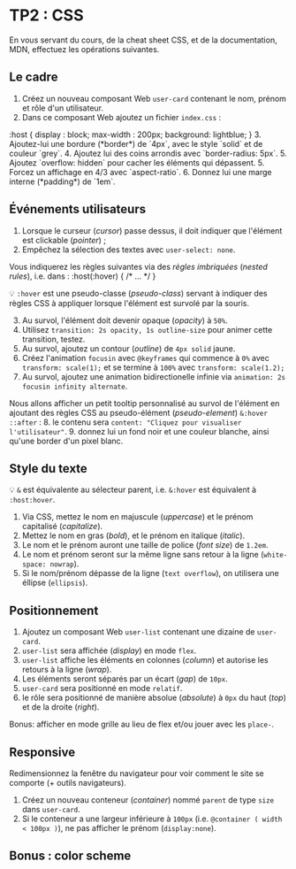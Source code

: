 <!DOCTYPE html>
<html lang="fr">
    <head>
        <meta charset="utf8"/>
        <title>TP2 (Web1)</title>
        <!--
        <meta name="theme-color" media="(prefers-color-scheme: light)" content="cyan" />
        <meta name="theme-color" media="(prefers-color-scheme: dark)" content="black" />
        -->
        <meta name="color-scheme" content="dark light">
        <meta name="viewport" content="width=device-width, initial-scale=1"/>
        <link   href="./index.css"  rel="stylesheet" blocking="render">
        <script  src="./index.js"  type="module"     blocking="render" async></script>
    </head>
    <body>
        <main>

# TP2 : CSS

En vous servant du cours, de la cheat sheet CSS, et de la documentation, MDN, effectuez les opérations suivantes.

## Le cadre

1. Créez un nouveau composant Web `user-card` contenant le nom, prénom et rôle d'un utilisateur.
2. Dans ce composant Web ajoutez un fichier `index.css` :
<css-code class="block">
:host {
    display   : block;
    max-width : 200px;
    background: lightblue;
}
</css-code>
3. Ajoutez-lui une bordure (*border*) de `4px`, avec le style `solid` et de couleur `grey`.
4. Ajoutez lui des coins arrondis avec `border-radius: 5px`.
5. Ajoutez `overflow: hidden` pour cacher les éléments qui dépassent.
5. Forcez un affichage en 4/3 avec `aspect-ratio`.
6. Donnez lui une marge interne (*padding*) de `1em`.

## Événements utilisateurs

1. Lorsque le curseur (*cursor*) passe dessus, il doit indiquer que l'élément est clickable (*pointer*) ;
2. Empêchez la sélection des textes avec `user-select: none`.


Vous indiquerez les règles suivantes via des *règles imbriquées* (*nested rules*), i.e. dans :
<css-code class="block">
:host(:hover) {
    /* ... */
}
</css-code>

💡 `:hover` est une pseudo-classe (*pseudo-class*) servant à indiquer des règles CSS à appliquer lorsque l'élément est survolé par la souris.

3. Au survol, l'élément doit devenir opaque (*opacity*) à `50%`.
4. Utilisez `transition: 2s opacity, 1s outline-size` pour animer cette transition, testez.
5. Au survol, ajoutez un contour (*outline*) de `4px solid` jaune. 
6. Créez l'animation `focusin` avec `@keyframes` qui commence à `0%` avec `transform: scale(1);` et se termine à `100%` avec `transform: scale(1.2);`
7. Au survol, ajoutez une animation bidirectionelle infinie via `animation: 2s focusin infinity alternate`.

Nous allons afficher un petit tooltip personnalisé au survol de l'élément en ajoutant des règles CSS au pseudo-élément (*pseudo-element*) `&:hover ::after` :
8. le contenu sera `content: "Cliquez pour visualiser l'utilisateur"`.
9. donnez lui un fond noir et une couleur blanche, ainsi qu'une border d'un pixel blanc.

## Style du texte

💡 `&` est équivalente au sélecteur parent, i.e. `&:hover` est équivalent à `:host:hover`.<br/>

1. Via CSS, mettez le nom en majuscule (*uppercase*) et le prénom capitalisé (*capitalize*).
2. Mettez le nom en gras (*bold*), et le prénom en italique (*italic*).
3. Le nom et le prénom auront une taille de police (*font size*) de `1.2em`.
4. Le nom et prénom seront sur la même ligne sans retour à la ligne (`white-space: nowrap`).
5. Si le nom/prénom dépasse de la ligne (`text overflow`), on utilisera une éllipse (`ellipsis`).

## Positionnement

1. Ajoutez un composant Web `user-list` contenant une dizaine de `user-card`.
2. `user-list` sera affichée (*display*) en mode `flex`.
3. `user-list` affiche les éléments en colonnes (*column*) et autorise les retours à la ligne (*wrap*).
4. Les éléments seront séparés par un écart (*gap*) de `10px`.
5. `user-card` sera positionné en mode `relatif`.
6. le rôle sera positionné de manière absolue (*absolute*) à `0px` du haut (*top*) et de la droite (*right*).

Bonus: afficher en mode grille au lieu de flex et/ou jouer avec les `place-`.

## Responsive

Redimensionnez la fenêtre du navigateur pour voir comment le site se comporte (+ outils navigateurs).

1. Créez un nouveau conteneur (*container*) nommé `parent` de type `size` dans `user-card`.
2. Si le conteneur a une largeur inférieure à `100px` (i.e. `@container ( width < 100px )`), ne pas afficher le prénom (`display:none`).
                
## Bonus : color scheme

</main>
    </body>
</html>